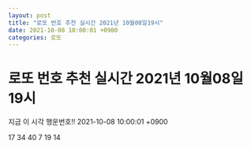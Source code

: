 ```yaml
---
layout: post
title: "로또 번호 추천 실시간 2021년 10월08일19시"
date: 2021-10-08 10:00:01 +0900
categories: 로또
---
```


# 로또 번호 추천 실시간 2021년 10월08일19시

지금 이 시각 행운번호!! 2021-10-08 10:00:01 +0900

 17  34  40  7  19  14 

